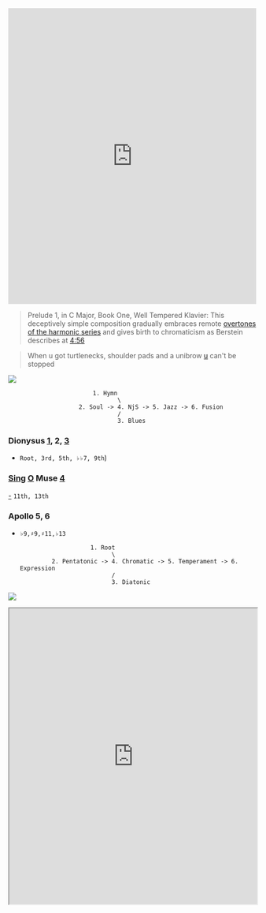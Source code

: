 <iframe src="https://www.youtube.com/embed/cVi25pSRAkc" width="100%" height="600px" style="border:none"></iframe>


> Prelude 1, in C Major, Book One, Well Tempered Klavier: This deceptively simple composition gradually embraces remote [overtones of the harmonic series](https://faroutmagazine.co.uk/coen-brothers-influenced-quentin-tarantino-film-reservoir-dogs/) and gives birth to chromaticism as Berstein describes at [4:56](https://www.youtube.com/watch?v=hwXO3I8ASSg)

> When u got turtlenecks, shoulder pads and a unibrow [u](https://www.youtube.com/watch?v=Fckqglxb49s) can't be stopped

![](https://abikesa.github.io/zarathustra/python.png)


                            1. Hymn
                                   \
                        2. Soul -> 4. NjS -> 5. Jazz -> 6. Fusion
                                   /
                                   3. Blues


### Dionysus [1](https://abikesa.github.io/zarathustra/), 2, [3](https://www.youtube.com/watch?v=pRERgcQe-fQ)
   - `Root, 3rd, 5th, ♭♭7, 9th`)

### [Sing](https://www.youtube.com/watch?v=YVB7oIOHCuc) [O](https://www.youtube.com/watch?v=Fckqglxb49s) Muse [4](https://www.youtube.com/watch?v=JKcQi4zpR4E)
   [-](https://en.wikipedia.org/wiki/DeVante_Swing) `11th, 13th`
     
### Apollo 5, 6 
   - `♭9,♯9,♯11,♭13`

                             1. Root
                                   \
                  2. Pentatonic -> 4. Chromatic -> 5. Temperament -> 6. Expression
                                   /
                                   3. Diatonic

![](https://abikesa.github.io/music/frontier.png)
                    
<iframe src="https://www.youtube.com/embed/uwUt1fVLb3E" width="100%" height="600px" style=""></iframe>

